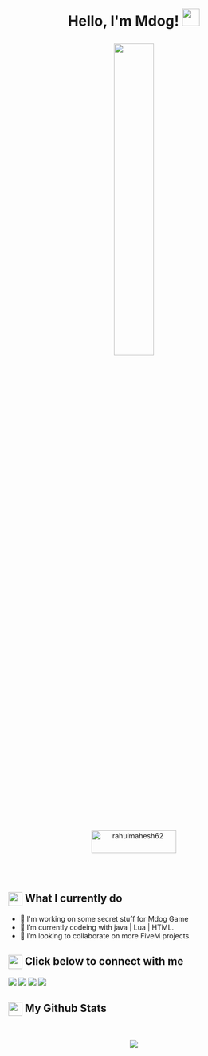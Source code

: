 <h1><p align="center">Hello, I'm Mdog! <a href="https://themdogshow.com"><img src="https://media.giphy.com/media/hvRJCLFzcasrR4ia7z/giphy.gif" width="35px"></h1></a></p>

<p align="center" ><img 
 src="https://user-images.githubusercontent.com/22797857/90096358-dba16400-dd54-11ea-8e44-e181ada72661.gif" width="40%"/></p>

<p align = "center"><a href="https://www.teammdog.com/donate"> <img align="center" src="https://i.imgur.com/vQd50Yl.png" height="45" width="170" alt="rahulmahesh62" /></a></p><br><br>

<summary><h2><img src="https://emojis.slackmojis.com/emojis/images/1453406830/264/success-kid.png?1453406830" align="center"
                width="28" /> What I currently do</h2></summary>

- 🔭 I'm working on some secret stuff for Mdog Game
- 🌱 I’m currently codeing with java | Lua | HTML.
- 👯 I’m looking to collaborate on more FiveM projects.

<summary><h2><img src="https://emojis.slackmojis.com/emojis/images/1579216111/7550/pikachu_wave.gif?1579216111" align="center"
                width="28" /> Click below to connect with me</h2></summary>

<p align = "center">
 
[<img src ="https://img.shields.io/website?style=for-the-badge&up_message=MAIN&url=https%3A%2F%2Fteammdog.com">](https://teammdog.com)
[<img src ="https://img.shields.io/website?style=for-the-badge&up_message=MDOG%20GAME&url=https%3A%2F%2Fmdoggame.com">](https://mdoggame.com)
[<img src="https://img.shields.io/badge/twitter-%231DA1F2.svg?&style=for-the-badge&logo=twitter&logoColor=white" />](https://teammdog.com/twitter) 
[<img src="https://img.shields.io/discord/422460360084291596?label=DISCORD&style=for-the-badge" />](https://github.com/TheMdogShow) 

</p>

<summary><h2><img src="https://emojis.slackmojis.com/emojis/images/1471045852/841/hero.gif?1471045852" align="center"
                width="28" /> My Github Stats</h2> </summary>

<br>

<p align = "center">

  <img src = "https://github-readme-streak-stats.herokuapp.com/?user=rahulmahesh62&">
</p>


